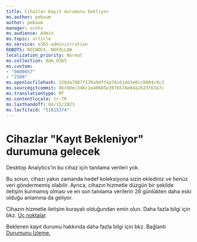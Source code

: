```yaml
---
title: Cihazlar Kayıt durumunu bekliyor
ms.author: pebaum
author: pebaum
manager: scotv
ms.audience: Admin
ms.topic: article
ms.service: o365-administration
ROBOTS: NOINDEX, NOFOLLOW
localization_priority: Normal
ms.collection: Adm_O365
ms.custom:
- "9000657"
- "2508"
ms.openlocfilehash: 220da7807f178a9dff4a78c61dd3e0cc8004c9c2
ms.sourcegitcommit: 8bc60ec34bc1e40685e3976576e04a2623f63a7c
ms.translationtype: MT
ms.contentlocale: tr-TR
ms.lasthandoff: 04/15/2021
ms.locfileid: "51815374"
---
```

# <a name="devices-are-in-awaiting-enrollment-state"></a>Cihazlar "Kayıt Bekleniyor" durumuna gelecek

Desktop Analytics'in bu cihaz için tanılama verileri yok. 

Bu sorun, cihazı yakın zamanda hedef koleksiyona sizin eklediniz ve henüz veri göndermemiş olabilir. Ayrıca, cihazın hizmetle düzgün bir şekilde iletişim kurmamış olması ve en son tanılama verilerin 28 günlükten daha eski olduğu anlamına da geliyor.

Cihazın hizmetle iletişim kurayalı olduğundan emin olun. Daha fazla bilgi için bkz. [Uç noktalar](https://docs.microsoft.com/configmgr/desktop-analytics/enable-data-sharing#endpoints).

Beklenen kayıt durumu hakkında daha fazla bilgi için bkz. Bağlantı [Durumunu İzleme.](https://docs.microsoft.com/configmgr/desktop-analytics/monitor-connection-health#awaiting-enrollment)